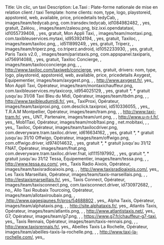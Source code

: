 Title: Un clic, un taxi
Description: Le.Taxi : Plate-forme nationale de mise en relation client / taxi
Template: home
clients: nom, type, logo, playstoreid, appstoreid, web, available, price, pricedetails
     tedyCab, , images/team/tedycab.png, com.transdev.tedycab, id1084982482, , yes, gratuit,
     Zaléou, , images/team/zaleou.png, biz.ixxi.opendatataxi, id1055739408, , yes, gratuit,
     Mon Appli Taxi, , images/team/montaxi.png, com.taxibleuservices.mytaxi, id953924194, , yes, gratuit,
     Taxiloc, , images/team/taxiloc.png, , id511899249, , yes, gratuit,
     Triperz, , images/team/triperz.png, co.triperz.android, id1052233930, , yes, gratuit,
     Paris Taxis v2.0, , images/team/paristaxis.png, com.appspanel.taxiparis, id756914088, , yes, gratuit,
     Taxiloc Concierge, , images/team/taxilocconcierge.png, , , http://www.taxiloc.com/taxiweb/concierge, yes, gratuit,
drivers: nom, type, logo, playstoreid, appstoreid, web, available, price, pricedetails
     Axygest, Équipementier, images/team/axygest.png, , , http://www.axygest.fr/, yes,,
     Mon Appli Taxi, Opérateur, images/team/montaxichauffeur.png, com.taxibleuservices.mytaxicorp, id954025129, , yes, gratuit *, * gratuit jusqu'au 31/08
     Taxi Bleu du Midi, Opérateur, images/team/tbdm.png, , , http://www.taxibleudumidi.fr/, yes,,
     TaxiProxi, Opérateur, images/team/taxiproxi.png, com.desclick.taxiproxi, id510336055, , yes,,
     T.R.A.M Montpellier, Opérateur, images/team/tram.png, , , http://www.taxi-tram.fr/, yes,,
     UNT, Partenaire, images/team/unt.png, , , http://www.u-n-t.fr/, yes,,
     Mob1Taxi, Opérateur, images/team/mob1taxi.png , net.mobitaxi, , , yes,,
     Taxiloc, Opérateur, images/team/taxilocdriver.png, com.deveryware.tram.taxiloc.driver, id616634162, , yes, gratuit *, * gratuit jusqu'au 31/10
     Offwigo, Opérateur, images/team/offwigo.png, com.offwigo.driver, id974014632, , yes, gratuit *, * gratuit jusqu'au 31/12
     FNAT, Opérateur, images/team/fnat.png, com.deveryware.tram.taxiloc.driver.fnat, id1115197992, , yes, gratuit *, * gratuit jusqu'au 31/12
     Tessa, Équipementier, images/team/tessa.png, , , http://www.tessa.eu.com/, yes,,
     Taxis Radio Aixois, Opérateur, images/team/taxisradioaixois.png, , , http://www.taxisradioaixois.com/, yes,,
     Les Taxis Marseillais, Opérateur, images/team/taxis-marseillais.png, , , http://lestaxismarseillais.fr/, yes,,
     Taxis Connect, Opérateur, images/team/taxisconnect.png, com.taxisconnect.driver, id730972682, , no,,
     Allo Taxi Roubaix Tourcoing, Opérateur, images/team/allotaxiroubaix.png, , ,http://www.pagesjaunes.fr/pros/54688802 , yes,,
     Alpha Taxis, Opérateur, images/team/alphataxis.png, , , http://site.alphataxis.fr/, yes,,
     Atlantis Taxis, Opérateur, images/team/atlantis.png, , , http://www.atlantistaxis.net/, yes,,
     G7, Opérateur, images/team/g7.png, , , https://www.g7.fr/chauffeur-g7-taxi, yes,,
     Taxis Rennais, Opérateur, images/team/taxis-rennais.png, , , http://www.taxisrennais.fr/, yes,,
     Abeilles Taxis La Rochelle, Opérateur, images/team/abeilles-taxis-la-rochelle.png, , , http://www.taxi-la-rochelle.com/, yes,,

